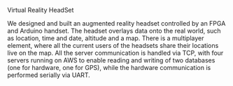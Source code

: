 Virtual Reality HeadSet

We designed and built an augmented reality headset controlled by an FPGA and Arduino handset. The headset overlays data onto the real world, such as location, time and date, altitude and a map. There is a multiplayer element, where all the current users of the headsets share their locations live on the map. All the server communication is handled via TCP, with four servers running on AWS to enable reading and writing of two databases (one for hardware, one for GPS), while the hardware communication is performed serially via UART.
